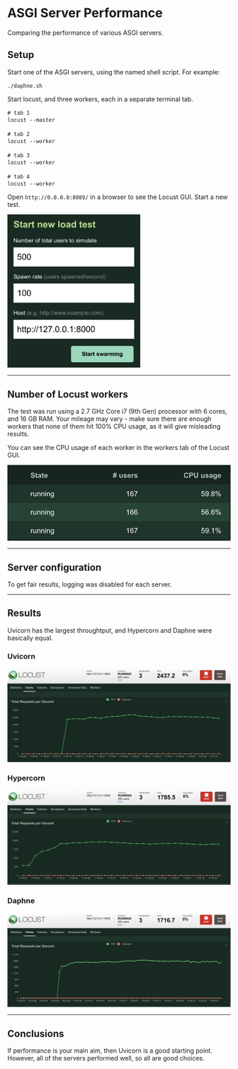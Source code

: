 # ASGI Server Performance

Comparing the performance of various ASGI servers.

## Setup

Start one of the ASGI servers, using the named shell script. For example:

```
./daphne.sh
```

Start locust, and three workers, each in a separate terminal tab.

```
# tab 1
locust --master

# tab 2
locust --worker

# tab 3
locust --worker

# tab 4
locust --worker
```

Open `http://0.0.0.0:8089/` in a browser to see the Locust GUI. Start a new test.

<img src="./images/locust_config.png" width="300" alt="Locust Config">

-----
## Number of Locust workers

The test was run using a 2.7 GHz Core i7 (9th Gen) processor with 6 cores, and 16 GB RAM. Your mileage may vary - make sure there are enough workers that none of them hit 100% CPU usage, as it will give misleading results.

You can see the CPU usage of each worker in the workers tab of the Locust GUI.

![CPU usage](./images/cpu_usage.png)

-----
## Server configuration

To get fair results, logging was disabled for each server.

-----
## Results

Uvicorn has the largest throughtput, and Hypercorn and Daphne were basically equal.

### Uvicorn

![Uvicorn results](./images/uvicorn.png)

### Hypercorn

![Hypercorn results](./images/hypercorn.png)

### Daphne

![Daphne results](./images/daphne.png)

-----

## Conclusions

If performance is your main aim, then Uvicorn is a good starting point. However, all of the servers performed well, so all are good choices.
